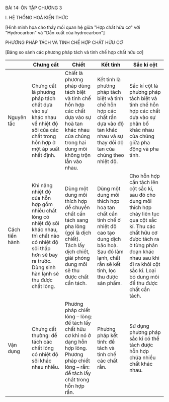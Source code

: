 BÀI 14: ÔN TẬP CHƯƠNG 3

I. HỆ THỐNG HOÁ KIẾN THỨC

[Hình minh họa cho thấy mối quan hệ giữa "Hợp chất hữu cơ" với "Hydrocarbon" và "Dẫn xuất của hydrocarbon"]

PHƯƠNG PHÁP TÁCH VÀ TINH CHẾ HỢP CHẤT HỮU CƠ

[Bảng so sánh các phương pháp tách và tinh chế hợp chất hữu cơ]

| | Chưng cất | Chiết | Kết tinh | Sắc kí cột |
|------------|------------|--------|----------|------------|
| Nguyên tắc | Chưng cất là phương pháp tách chất dựa vào sự khác nhau về nhiệt độ sôi của các chất trong hỗn hợp ở một áp suất nhất định. | Chiết là phương pháp dùng tách biệt và tinh chế hỗn hợp các chất dựa vào sự hoà tan khác nhau của chúng trong hai dung môi không trộn lẫn vào nhau. | Kết tinh là phương pháp tách biệt và tinh chế hỗn hợp các chất rắn dựa vào độ tan khác nhau và sự thay đổi độ tan của chúng theo nhiệt độ. | Sắc kí cột là phương pháp tách biệt và tinh chế hỗn hợp các chất dựa vào sự phân bố khác nhau của chúng giữa pha động và pha tĩnh. |
| Cách tiến hành | Khi nâng nhiệt độ của hỗn hợp gồm nhiều chất lỏng có nhiệt độ sôi khác nhau, thì chất nào có nhiệt độ sôi thấp hơn sẽ bay ra trước. Dùng sinh hàn lạnh sẽ thu được chất lỏng. | Dùng một dung môi thích hợp để chuyển chất cần tách sang pha lỏng (gọi là dịch chiết). Tách lấy dịch chiết, giải phóng dung môi sẽ thu được chất cần tách. | Dùng một dung môi thích hợp hoa tan chất cần tinh chế ở nhiệt độ cao tạo dung dịch bão hoà. Sau đó làm lạnh, chất rắn sẽ kết tinh, lọc thu được sản phẩm. | Cho hỗn hợp cần tách lên cột sắc kí, sau đó cho dung môi thích hợp chảy liên tục qua cột sắc kí. Thu các chất hữu cơ được tách ra ở từng phân đoạn khác nhau sau khi đi ra khỏi cột sắc kí. Loại bỏ dung môi để thu được chất cần tách. |
| Vận dụng | Chưng cất thường: để tách các chất lỏng có nhiệt độ sôi khác nhau nhiều. | Phương pháp chiết lỏng – lỏng: để tách lấy chất hữu cơ khi nó ở dạng hỗn hợp lỏng. Phương pháp chiết lỏng – rắn: để tách lấy chất trong hỗn hợp rắn. | Phương pháp kết tinh: để tách và tinh chế các chất rắn. | Sử dụng phương pháp sắc kí có thể tách được hỗn hợp chứa nhiều chất khác nhau. |